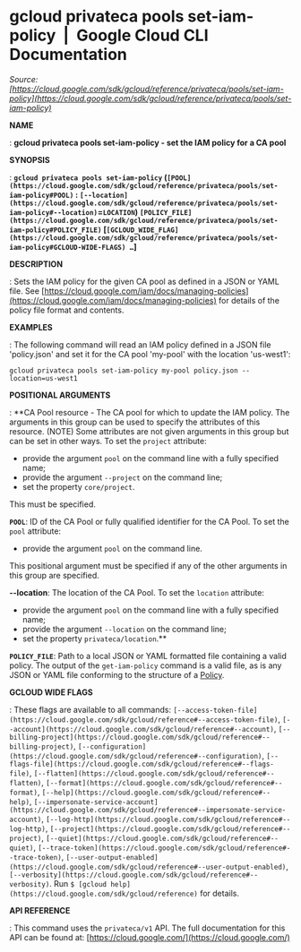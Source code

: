 # gcloud privateca pools set-iam-policy  |  Google Cloud CLI Documentation

*Source: [https://cloud.google.com/sdk/gcloud/reference/privateca/pools/set-iam-policy](https://cloud.google.com/sdk/gcloud/reference/privateca/pools/set-iam-policy)*

**NAME**

: **gcloud privateca pools set-iam-policy - set the IAM policy for a CA pool**

**SYNOPSIS**

: **`gcloud privateca pools set-iam-policy` (`[POOL](https://cloud.google.com/sdk/gcloud/reference/privateca/pools/set-iam-policy#POOL)` : `[--location](https://cloud.google.com/sdk/gcloud/reference/privateca/pools/set-iam-policy#--location)`=`LOCATION`) `[POLICY_FILE](https://cloud.google.com/sdk/gcloud/reference/privateca/pools/set-iam-policy#POLICY_FILE)` [`[GCLOUD_WIDE_FLAG](https://cloud.google.com/sdk/gcloud/reference/privateca/pools/set-iam-policy#GCLOUD-WIDE-FLAGS) …`]**

**DESCRIPTION**

: Sets the IAM policy for the given CA pool as defined in a JSON or YAML file.
See [https://cloud.google.com/iam/docs/managing-policies](https://cloud.google.com/iam/docs/managing-policies)
for details of the policy file format and contents.

**EXAMPLES**

: The following command will read an IAM policy defined in a JSON file
'policy.json' and set it for the CA pool 'my-pool' with the location 'us-west1':

```
gcloud privateca pools set-iam-policy my-pool policy.json --location=us-west1
```

**POSITIONAL ARGUMENTS**

: **CA Pool resource - The CA pool for which to update the IAM policy. The arguments
in this group can be used to specify the attributes of this resource. (NOTE)
Some attributes are not given arguments in this group but can be set in other
ways.
To set the `project` attribute:

- provide the argument `pool` on the command line with a fully
specified name;
- provide the argument `--project` on the command line;
- set the property `core/project`.

This must be specified.

**`POOL`**:
ID of the CA Pool or fully qualified identifier for the CA Pool.
To set the `pool` attribute:

- provide the argument `pool` on the command line.

This positional argument must be specified if any of the other arguments in this
group are specified.

**--location**:
The location of the CA Pool.
To set the `location` attribute:

- provide the argument `pool` on the command line with a fully
specified name;
- provide the argument `--location` on the command line;
- set the property `privateca/location`.**

**`POLICY_FILE`**:
Path to a local JSON or YAML formatted file containing a valid policy.
The output of the `get-iam-policy` command is a valid file, as is any
JSON or YAML file conforming to the structure of a [Policy](https://cloud.google.com/iam/reference/rest/v1/Policy).

**GCLOUD WIDE FLAGS**

: These flags are available to all commands: `[--access-token-file](https://cloud.google.com/sdk/gcloud/reference#--access-token-file)`,
`[--account](https://cloud.google.com/sdk/gcloud/reference#--account)`, `[--billing-project](https://cloud.google.com/sdk/gcloud/reference#--billing-project)`,
`[--configuration](https://cloud.google.com/sdk/gcloud/reference#--configuration)`,
`[--flags-file](https://cloud.google.com/sdk/gcloud/reference#--flags-file)`,
`[--flatten](https://cloud.google.com/sdk/gcloud/reference#--flatten)`, `[--format](https://cloud.google.com/sdk/gcloud/reference#--format)`, `[--help](https://cloud.google.com/sdk/gcloud/reference#--help)`, `[--impersonate-service-account](https://cloud.google.com/sdk/gcloud/reference#--impersonate-service-account)`,
`[--log-http](https://cloud.google.com/sdk/gcloud/reference#--log-http)`,
`[--project](https://cloud.google.com/sdk/gcloud/reference#--project)`, `[--quiet](https://cloud.google.com/sdk/gcloud/reference#--quiet)`, `[--trace-token](https://cloud.google.com/sdk/gcloud/reference#--trace-token)`, `[--user-output-enabled](https://cloud.google.com/sdk/gcloud/reference#--user-output-enabled)`,
`[--verbosity](https://cloud.google.com/sdk/gcloud/reference#--verbosity)`.
Run `$ [gcloud help](https://cloud.google.com/sdk/gcloud/reference)` for details.

**API REFERENCE**

: This command uses the `privateca/v1` API. The full documentation for
this API can be found at: [https://cloud.google.com/](https://cloud.google.com/)